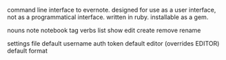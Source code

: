 
command line interface to evernote.
designed for use as a user interface, not as a programmatical interface.
written in ruby. installable as a gem.

nouns
	note
	notebook
	tag
verbs
	list
	show
	edit
	create
	remove
	rename

settings file
	default username
	auth token
	default editor (overrides EDITOR)
	default format





